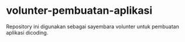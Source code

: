 # volunter-pembuatan-aplikasi
Repository ini digunakan sebagai sayembara volunter untuk pembuatan aplikasi dicoding.
